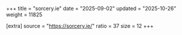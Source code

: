 +++
title = "sorcery.ie"
date = "2025-09-02"
updated = "2025-10-26"
weight = 11825

[extra]
source = "https://sorcery.ie/"
ratio = 37
size = 12
+++
